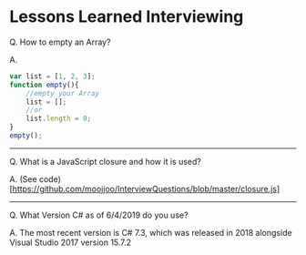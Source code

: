 # Lessons Learned Interviewing #

Q. How to empty an Array?

A.  
```JavaScript
var list = [1, 2, 3];
function empty(){
    //empty your Array
    list = [];
    //or
    list.length = 0;
}
empty();
```
-------------------------------------------------
Q. What is a JavaScript closure and how it is used?

A. (See code) [https://github.com/moojjoo/InterviewQuestions/blob/master/closure.js]

-----------------------------------------------------------------------------------

Q. What Version C# as of 6/4/2019 do you use?

A.  The most recent version is C# 7.3, which was released in 2018 alongside Visual Studio 2017 version 15.7.2
